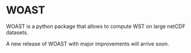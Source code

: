 # WOAST
WOAST is a python package that allows to compute WST on large netCDF datasets.

A new release of WOAST with major improvements will arrive soon. 
